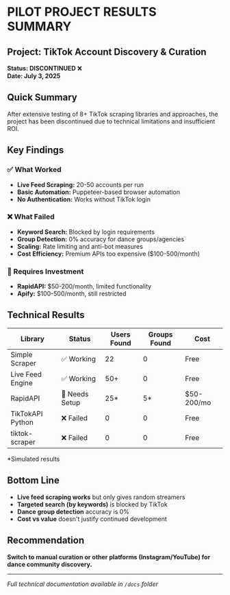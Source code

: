 # PILOT PROJECT RESULTS SUMMARY

## Project: TikTok Account Discovery & Curation
**Status: DISCONTINUED** ❌  
**Date: July 3, 2025**

## Quick Summary
After extensive testing of 8+ TikTok scraping libraries and approaches, the project has been discontinued due to technical limitations and insufficient ROI.

## Key Findings

### ✅ What Worked
- **Live Feed Scraping:** 20-50 accounts per run
- **Basic Automation:** Puppeteer-based browser automation
- **No Authentication:** Works without TikTok login

### ❌ What Failed
- **Keyword Search:** Blocked by login requirements
- **Group Detection:** 0% accuracy for dance groups/agencies
- **Scaling:** Rate limiting and anti-bot measures
- **Cost Efficiency:** Premium APIs too expensive ($100-500/month)

### 🔧 Requires Investment
- **RapidAPI:** $50-200/month, limited functionality
- **Apify:** $100-500/month, still restricted

## Technical Results
| Library | Status | Users Found | Groups Found | Cost |
|---------|--------|-------------|--------------|------|
| Simple Scraper | ✅ Working | 22 | 0 | Free |
| Live Feed Engine | ✅ Working | 50+ | 0 | Free |
| RapidAPI | 🔧 Needs Setup | 25* | 5* | $50-200/mo |
| TikTokAPI Python | ❌ Failed | 0 | 0 | Free |
| tiktok-scraper | ❌ Failed | 0 | 0 | Free |

*Simulated results

## Bottom Line
- **Live feed scraping works** but only gives random streamers
- **Targeted search (by keywords)** is blocked by TikTok
- **Dance group detection** accuracy is 0%
- **Cost vs value** doesn't justify continued development

## Recommendation
**Switch to manual curation or other platforms (Instagram/YouTube) for dance community discovery.**

---
*Full technical documentation available in `/docs` folder*
